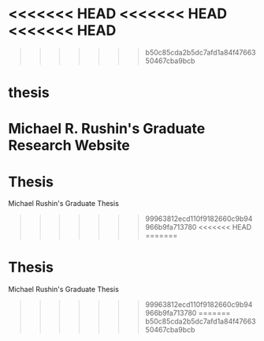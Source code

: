<<<<<<< HEAD
<<<<<<< HEAD
<<<<<<< HEAD
=======
>>>>>>> b50c85cda2b5dc7afd1a84f4766350467cba9bcb
# thesis
Michael R. Rushin's Graduate Research Website
=======
# Thesis
Michael Rushin's Graduate Thesis
>>>>>>> 99963812ecd110f9182660c9b94966b9fa713780
<<<<<<< HEAD
=======
# Thesis
Michael Rushin's Graduate Thesis
>>>>>>> 99963812ecd110f9182660c9b94966b9fa713780
=======
>>>>>>> b50c85cda2b5dc7afd1a84f4766350467cba9bcb
